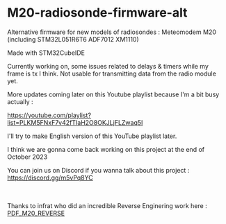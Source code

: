 # M20-radiosonde-firmware-alt
Alternative firmware for new models of radiosondes : Meteomodem M20 (including STM32L051R6T6 ADF7012 XM1110)

Made with STM32CubeIDE

Currently working on, some issues related to delays & timers while my frame is tx I think. Not usable for transmitting data from the radio module yet.

More updates coming later on this Youtube playlist because I'm a bit busy actually :

https://youtube.com/playlist?list=PLKM5FNxF7v42fTIaH2O8OKJLjFLZwaq5I

I'll try to make English version of this YouTube playlist later.

I think we are gonna come back working on this project at the end of October 2023

You can join us on Discord if you wanna talk about this project : https://discord.gg/m5vPq8YC


<br><br>
Thanks to infrat who did an incredible Reverse Enginering work here : [PDF_M20_REVERSE](https://www.egimoto.com/dwld/17528ed1858138.pdf)
